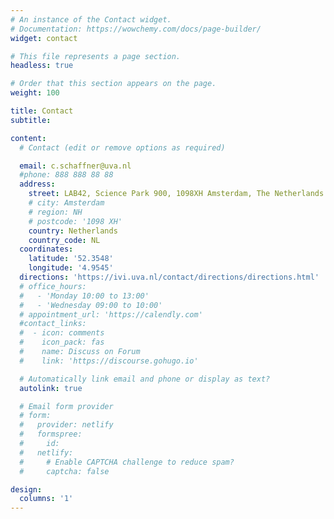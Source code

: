 ```yaml
---
# An instance of the Contact widget.
# Documentation: https://wowchemy.com/docs/page-builder/
widget: contact

# This file represents a page section.
headless: true

# Order that this section appears on the page.
weight: 100

title: Contact
subtitle:

content:
  # Contact (edit or remove options as required)

  email: c.schaffner@uva.nl
  #phone: 888 888 88 88
  address:
    street: LAB42, Science Park 900, 1098XH Amsterdam, The Netherlands
    # city: Amsterdam
    # region: NH
    # postcode: '1098 XH'
    country: Netherlands
    country_code: NL
  coordinates:
    latitude: '52.3548'
    longitude: '4.9545'
  directions: 'https://ivi.uva.nl/contact/directions/directions.html'
  # office_hours:
  #   - 'Monday 10:00 to 13:00'
  #   - 'Wednesday 09:00 to 10:00'
  # appointment_url: 'https://calendly.com'
  #contact_links:
  #  - icon: comments
  #    icon_pack: fas
  #    name: Discuss on Forum
  #    link: 'https://discourse.gohugo.io'

  # Automatically link email and phone or display as text?
  autolink: true

  # Email form provider
  # form:
  #   provider: netlify
  #   formspree:
  #     id:
  #   netlify:
  #     # Enable CAPTCHA challenge to reduce spam?
  #     captcha: false

design:
  columns: '1'
---
```



